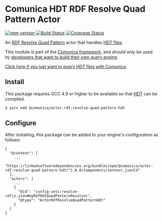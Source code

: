 # Comunica HDT RDF Resolve Quad Pattern Actor

[![npm version](https://badge.fury.io/js/%40comunica%2Factor-rdf-resolve-quad-pattern-hdt.svg)](https://www.npmjs.com/package/@comunica/actor-rdf-resolve-quad-pattern-hdt)
[![Build Status](https://travis-ci.org/comunica/comunica-actor-rdf-resolve-quad-pattern-hdt.svg?branch=master)](https://travis-ci.org/comunica/comunica-actor-rdf-resolve-quad-pattern-hdt)
[![Coverage Status](https://coveralls.io/repos/github/comunica/comunica-actor-rdf-resolve-quad-pattern-hdt/badge.svg?branch=master)](https://coveralls.io/github/comunica/comunica-actor-rdf-resolve-quad-pattern-hdt?branch=master)

An [RDF Resolve Quad Pattern](https://github.com/comunica/comunica/tree/master/packages/bus-rdf-resolve-quad-pattern) actor that handles [HDT files](http://www.rdfhdt.org/).

This module is part of the [Comunica framework](https://github.com/comunica/comunica),
and should only be used by [developers that want to build their own query engine](https://comunica.dev/docs/modify/).

[Click here if you just want to query HDT files with Comunica](https://comunica.dev/docs/query/advanced/hdt/).

## Install

This package requires GCC 4.9 or higher to be available so that [HDT](http://www.rdfhdt.org/) can be compiled.

```bash
$ yarn add @comunica/actor-rdf-resolve-quad-pattern-hdt
```

## Configure

After installing, this package can be added to your engine's configuration as follows:
```text
{
  "@context": [
    ...
    "https://linkedsoftwaredependencies.org/bundles/npm/@comunica/actor-rdf-resolve-quad-pattern-hdt/^1.0.0/components/context.jsonld"  
  ],
  "actors": [
    ...
    {
      "@id": "config-sets:resolve-rdfjs.json#myRdfHdtQuadPatternResolver",
      "@type": "ActorRdfResolveQuadPatternHdt"
    }
  ]
}
```

